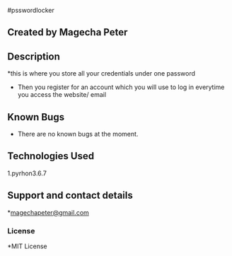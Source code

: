 #psswordlocker
## Created by **Magecha Peter**
## Description
*this is where you store all your credentials under one password
* Then you register for an account which you will use to log in everytime you access the website/ email
## Known Bugs
* There are no known bugs at the moment. 
## Technologies Used
 1.pyrhon3.6.7
## Support and contact details
*magechapeter@gmail.com
### License
*MIT License
